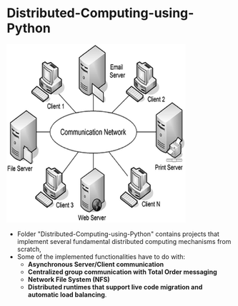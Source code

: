 # Distributed-Computing-using-Python

<p align="left">
  <img src="../imgs/distributed_systems.png" alt="???" width="400" height="400"/>
</p>

* Folder "Distributed-Computing-using-Python" contains projects that implement several fundamental distributed computing mechanisms from scratch,
* Some of the implemented functionalities have to do with:
    - **Asynchronous Server/Client communication**
    - **Centralized group communication with Total Order messaging** 
    - **Network File System (NFS)**
    - **Distributed runtimes that support live code migration and automatic load balancing**.
